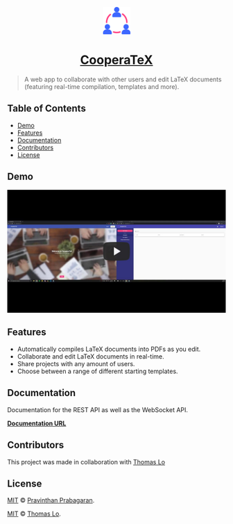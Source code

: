 <p align="center">
  <a href="https://cooperatex.me">
    <img src="src/favicon.png" alt="CooperaTeX" width="12.5%" height="12.5%" />
  </a>
</p>

<h1 align="center">
  <a href="https://cooperatex.me">CooperaTeX</a>
</h1>

> A web app to collaborate with other users and edit LaTeX documents (featuring real-time compilation, templates and more).

<h2>Table of Contents</h2>

- [Demo](#demo)
- [Features](#features)
- [Documentation](#documentation)
- [Contributors](#contributors)
- [License](#license)

## Demo

[![CooperaTeX Demo](demo-thumbnail.jpg)](https://youtu.be/YQSpjoTv2oI "CooperaTeX Demo")

## Features

- Automatically compiles LaTeX documents into PDFs as you edit.
- Collaborate and edit LaTeX documents in real-time.
- Share projects with any amount of users.
- Choose between a range of different starting templates.

## Documentation

Documentation for the REST API as well as the WebSocket API.

[**Documentation URL**](docs)

## Contributors

This project was made in collaboration with [Thomas Lo](https://github.com/tommy-lo)

## License

[MIT](./LICENSE) &copy; [Pravinthan Prabagaran](https://pravinthan.com).

[MIT](./LICENSE) &copy; [Thomas Lo](https://github.com/tommy-lo).

